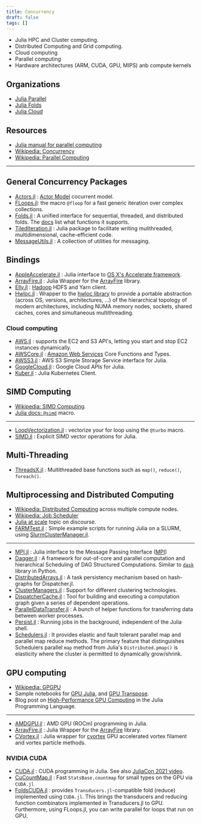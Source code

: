 ```yaml
---
title: Concurrency
draft: false
tags: []
---
```


- Julia HPC and Cluster computing.
- Distributed Computing and Grid computing.
- Cloud computing
- Parallel computing
- Hardware architectures (ARM, CUDA, GPU, MIPS) anb compute kernels

## Organizations

- [Julia Parallel](https://github.com/JuliaParallel)
- [Julia Folds](https://github.com/JuliaFolds)
- [Julia Cloud](https://github.com/JuliaCloud)

## Resources

- [Julia manual for parallel computing](https://docs.julialang.org/en/v1/manual/parallel-computing/)
- [Wikipedia: Concurrency](https://en.wikipedia.org/wiki/Concurrency_%28computer_science%29)
- [Wikipedia: Parallel Computing](https://en.wikipedia.org/wiki/Category:Parallel_computing)

---

## General Concurrency Packages

- [Actors.jl](https://github.com/JuliaActors/Actors.jl) : [Actor Model](https://en.wikipedia.org/wiki/Actor_model) cocurrent model.
- [FLoops.jl](https://github.com/JuliaFolds/FLoops.jl): the macro `@floop` for a fast generic iteration over complex collections.
- [Folds.jl](https://github.com/JuliaFolds/Folds.jl) : A unified interface for sequential, threaded, and distributed folds. The [docs](https://juliafolds.github.io/Folds.jl/stable/) list what functions it supports.
- [TiledIteration.jl](https://github.com/JuliaArrays/TiledIteration.jl) : Julia package to facilitate writing mulithreaded, multidimensional, cache-efficient code.
- [MessageUtils.jl](https://github.com/JuliaParallel/MessageUtils.jl) : A collection of utilities for messaging.

## Bindings

- [AppleAccelerate.jl](https://github.com/JuliaLinearAlgebra/AppleAccelerate.jl) : Julia interface to [OS X's Accelerate framework](https://developer.apple.com/library/mac/documentation/Accelerate/Reference/AccelerateFWRef/).
- [ArrayFire.jl](https://github.com/JuliaGPU/ArrayFire.jl) : Julia Wrapper for the [ArrayFire](https://arrayfire.com/) library.
- [Elly.jl](https://github.com/JuliaParallel/Elly.jl) : [Hadoop](https://hadoop.apache.org/) HDFS and Yarn client.
- [Hwloc.jl](https://github.com/JuliaParallel/Hwloc.jl) : Wrapper to the [hwloc library](https://www.open-mpi.org/projects/hwloc/) to provide a portable abstraction (across OS, versions, architectures, ...) of the hierarchical topology of modern architectures, including NUMA memory nodes, sockets, shared caches, cores and simultaneous multithreading.

### Cloud computing

- [AWS.jl](https://github.com/JuliaCloud/AWS.jl) : supports the EC2 and S3 API's, letting you start and stop EC2 instances dynamically.
- [AWSCore.jl](https://github.com/JuliaCloud/AWSCore.jl) : [Amazon Web Services](https://aws.amazon.com/) Core Functions and Types.
- [AWSS3.jl](https://github.com/JuliaCloud/AWSS3.jl) : AWS S3 Simple Storage Service interface for Julia.
- [GoogleCloud.jl](https://github.com/JuliaCloud/GoogleCloud.jl) : Google Cloud APIs for Julia.
- [Kuber.jl](https://github.com/JuliaComputing/Kuber.jl) : Julia Kubernetes Client.

## SIMD Computing

- [Wikipedia: SIMD Computing](https://en.wikipedia.org/wiki/Category:SIMD_computing).
- [Julia docs: `@simd`](https://docs.julialang.org/en/v1/base/base/#Base.SimdLoop.@simd) macro.

---

- [LoopVectorization.jl](https://github.com/JuliaSIMD/LoopVectorization.jl) : vectorize your for loop using the `@turbo` macro.
- [SIMD.jl](https://github.com/eschnett/SIMD.jl) : Explicit SIMD vector operations for Julia.

## Multi-Threading

- [ThreadsX.jl](https://github.com/tkf/ThreadsX.jl) : Multithreaded base functions such as `map()`, `reduce()`, `foreach()`.

## Multiprocessing and Distributed Computing

- [Wikipedia: Distributed Computing](https://en.wikipedia.org/wiki/Category:Distributed_computing) across multiple compute nodes.
- [Wikipedia: Job Scheduler](https://en.wikipedia.org/wiki/Job_scheduler)
- [Julia at scale](https://discourse.julialang.org/c/domain/parallel/34) topic on discourse.
- [FARMTest.jl](https://github.com/magerton/FARMTest.jl) : Simple example scripts for running Julia on a SLURM, using [SlurmClusterManager.jl](https://github.com/kleinhenz/SlurmClusterManager.jl).

---

- [MPI.jl](https://github.com/JuliaParallel/MPI.jl) :  Julia interface to the Message Passing Interface ([MPI](https://www.mpi-forum.org/))
- [Dagger.jl](https://github.com/JuliaParallel/Dagger.jl) : A framework for out-of-core and parallel computation and hierarchical Scheduling of DAG Structured Computations. Similar to [`dask`](https://www.dask.org/) library in Python.
- [DistributedArrays.jl](https://github.com/JuliaParallel/DistributedArrays.jl) : A task persistency mechanism based on hash-graphs for Dispatcher.jl.
- [ClusterManagers.jl](https://github.com/JuliaParallel/ClusterManagers.jl) : Support for different clustering technologies.
- [DispatcherCache.jl](https://github.com/zgornel/DispatcherCache.jl) : Tool for building and executing a computation graph given a series of dependent operations.
- [ParallelDataTransfer.jl](https://github.com/ChrisRackauckas/ParallelDataTransfer.jl) : A bunch of helper functions for transferring data between worker processes.
- [Persist.jl](https://github.com/eschnett/Persist.jl) : Running jobs in the background, independent of the Julia shell.
- [Schedulers.jl](https://github.com/ChevronETC/Schedulers.jl) : It provides elastic and fault tolerant parallel map and parallel map reduce methods. The primary feature that distinguishes Schedulers parallel `map` method from Julia's `Distributed.pmap()` is elasticity where the cluster is permitted to dynamically grow/shrink.

## GPU computing

- [Wikipedia: GPGPU](https://en.wikipedia.org/wiki/General-purpose_computing_on_graphics_processing_units)
- Sample notebooks for [GPU Julia](https://nbviewer.org/7436359), and [GPU Transpose](https://nbviewer.org/gist/jakebolewski/7436439).
- Blog post on [High-Performance GPU Computing](https://developer.nvidia.com/blog/gpu-computing-julia-programming-language/#more-8555) in the Julia Programming Language.

---

- [AMDGPU.jl](https://github.com/JuliaGPU/AMDGPU.jl) : AMD GPU (ROCm) programming in Julia.
- [ArrayFire.jl](https://github.com/JuliaGPU/ArrayFire.jl) : Julia Wrapper for the [ArrayFire](https://arrayfire.com/) library.
- [CVortex.jl](https://github.com/hjabird/CVortex.jl) : Julia wrapper for [cvortex](https://github.com/hjabird/cvortex) GPU accelerated vortex filament and vortex particle methods.

### NVIDIA CUDA

- [CUDA.jl](https://github.com/JuliaGPU/CUDA.jl) : CUDA programming in Julia. See also [JuliaCon 2021 video](https://youtu.be/fw0R5G8pB0U).
- [CuCountMap.jl](https://github.com/xiaodaigh/CuCountMap.jl) : Fast `StatsBase.countmap` for small types on the GPU via `CUDA.jl`
- [FoldsCUDA.jl](https://github.com/JuliaFolds/FoldsCUDA.jl) : provides `Transducers.jl`-compatible fold (reduce) implemented using `CUDA.jl`. This brings the transducers and reducing function combinators implemented in Transducers.jl to GPU. Furthermore, using FLoops.jl, you can write parallel for loops that run on GPU.
